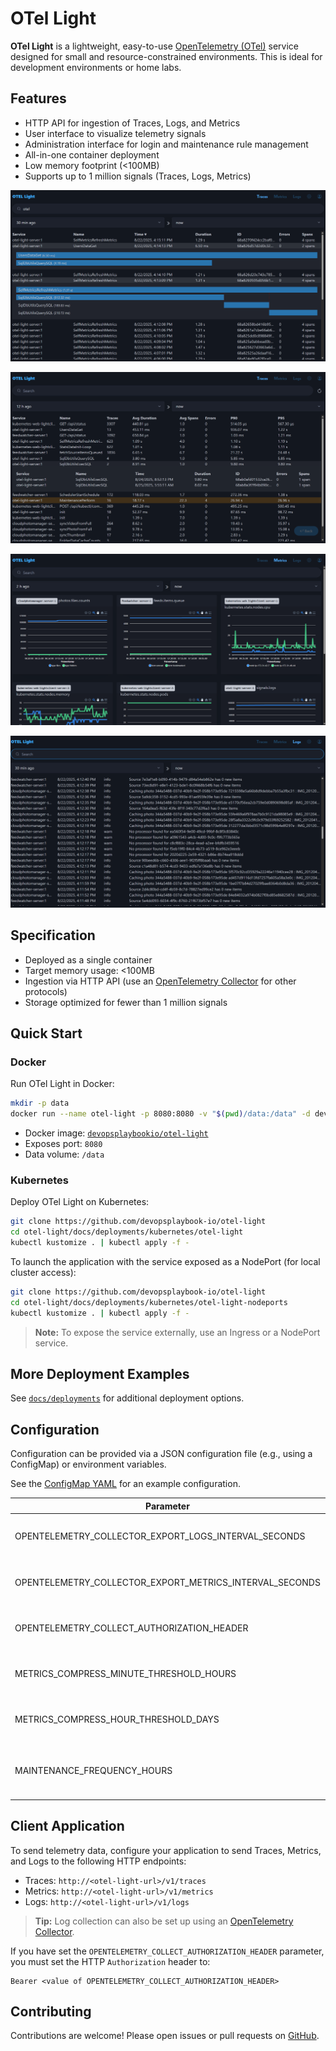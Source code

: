 # OTel Light

**OTel Light** is a lightweight, easy-to-use [OpenTelemetry (OTel)](https://opentelemetry.io/) service designed for small and resource-constrained environments. This is ideal for development environments or home labs.

## Features

- HTTP API for ingestion of Traces, Logs, and Metrics
- User interface to visualize telemetry signals
- Administration interface for login and maintenance rule management
- All-in-one container deployment
- Low memory footprint (<100MB)
- Supports up to 1 million signals (Traces, Logs, Metrics)

![](docs/images/Traces.png?raw=true)

![](docs/images/TracesStats.png?raw=true)

![](docs/images/Metrics.png?raw=true)

![](docs/images/Logs.png?raw=true)

## Specification

- Deployed as a single container
- Target memory usage: <100MB
- Ingestion via HTTP API (use an [OpenTelemetry Collector](https://opentelemetry.io/docs/collector/) for other protocols)
- Storage optimized for fewer than 1 million signals

## Quick Start

### Docker

Run OTel Light in Docker:

```bash
mkdir -p data
docker run --name otel-light -p 8080:8080 -v "$(pwd)/data:/data" -d devopsplaybookio/otel-light
```

- Docker image: [`devopsplaybookio/otel-light`](https://hub.docker.com/r/devopsplaybookio/otel-light)
- Exposes port: `8080`
- Data volume: `/data`

### Kubernetes

Deploy OTel Light on Kubernetes:

```bash
git clone https://github.com/devopsplaybook-io/otel-light
cd otel-light/docs/deployments/kubernetes/otel-light
kubectl kustomize . | kubectl apply -f -
```

To launch the application with the service exposed as a NodePort (for local cluster access):

```bash
git clone https://github.com/devopsplaybook-io/otel-light
cd otel-light/docs/deployments/kubernetes/otel-light-nodeports
kubectl kustomize . | kubectl apply -f -
```

> **Note:** To expose the service externally, use an Ingress or a NodePort service.

## More Deployment Examples

See [`docs/deployments`](docs/deployments) for additional deployment options.

## Configuration

Configuration can be provided via a JSON configuration file (e.g., using a ConfigMap) or environment variables.

See the [ConfigMap YAML](docs/deployments/kubernetes/otel-light/base/configmap.yaml) for an example configuration.

| Parameter                                               | Description                                           | Default | Availability                        |
| ------------------------------------------------------- | ----------------------------------------------------- | ------- | ----------------------------------- |
| OPENTELEMETRY_COLLECTOR_EXPORT_LOGS_INTERVAL_SECONDS    | Interval (in seconds) to export logs                  | 60      | Config file or environment variable |
| OPENTELEMETRY_COLLECTOR_EXPORT_METRICS_INTERVAL_SECONDS | Interval (in seconds) to export metrics               | 60      | Config file or environment variable |
| OPENTELEMETRY_COLLECT_AUTHORIZATION_HEADER              | Authorization header for OTel collection              | (empty) | Config file or environment variable |
| METRICS_COMPRESS_MINUTE_THRESHOLD_HOURS                 | Hours before minute-level metrics are compressed      | 12      | Config file or environment variable |
| METRICS_COMPRESS_HOUR_THRESHOLD_DAYS                    | Days before hour-level metrics are compressed         | 7       | Config file or environment variable |
| MAINTENANCE_FREQUENCY_HOURS                             | Frequency of execution of maintenance rule (in hours) | 6       | Config file or environment variable |

## Client Application

To send telemetry data, configure your application to send Traces, Metrics, and Logs to the following HTTP endpoints:

- Traces: `http://<otel-light-url>/v1/traces`
- Metrics: `http://<otel-light-url>/v1/metrics`
- Logs: `http://<otel-light-url>/v1/logs`

> **Tip:** Log collection can also be set up using an [OpenTelemetry Collector](https://opentelemetry.io/docs/collector/).

If you have set the `OPENTELEMETRY_COLLECT_AUTHORIZATION_HEADER` parameter, you must set the HTTP `Authorization` header to:

```
Bearer <value of OPENTELEMETRY_COLLECT_AUTHORIZATION_HEADER>
```

## Contributing

Contributions are welcome! Please open issues or pull requests on [GitHub](https://github.com/DidierHoarau/otel-light).
